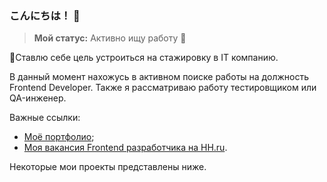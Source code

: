 ### こんにちは！ 👋

> **Мой статус:** Активно ищу работу 👀

📝Ставлю себе цель устроиться на стажировку в IT компанию.

В данный момент нахожусь в активном поиске работы на должность Frontend Developer. Также я рассматриваю работу тестировщиком или QA-инженер.

Важные ссылки:
- [Моё портфолио](https://nico-kun123.github.io/Portfolio/);
- [Моя вакансия Frontend разработчика на HH.ru](https://krasnoyarsk.hh.ru/resume/62dedceaff0c831a7f0039ed1f3379466d4f53).

Некоторые мои проекты представлены ниже.

<!--
**Nico-kun123/Nico-kun123** is a ✨ _special_ ✨ repository because its `README.md` (this file) appears on your GitHub profile.

Here are some ideas to get you started:

- 🔭 I’m currently working on ...
- 🌱 I’m currently learning ...
- 👯 I’m looking to collaborate on ...
- 🤔 I’m looking for help with ...
- 💬 Ask me about ...
- 📫 How to reach me: ...
- 😄 Pronouns: ...
- ⚡ Fun fact: ...
-->
